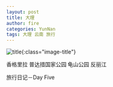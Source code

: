 ```yaml
---
layout: post
title: 大理
author: fire
categories: YunNan 
tags: 大理 云南 旅行
---
```


![title](//image.sideproject.cn/title/title_110.jpg){:class="image-title"}

香格里拉
普达措国家公园
龟山公园
反丽江

 旅行日记－Day Five 